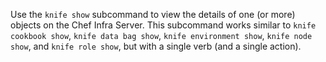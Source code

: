 Use the `knife show` subcommand to view the details of one (or more)
objects on the Chef Infra Server. This subcommand works similar to
`knife cookbook show`, `knife data bag show`, `knife environment show`,
`knife node show`, and `knife role show`, but with a single verb (and a
single action).